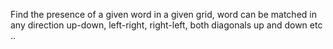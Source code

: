 Find the presence of a given word in a given grid, word can be matched in any direction up-down, left-right, right-left, both diagonals up and down etc ..
